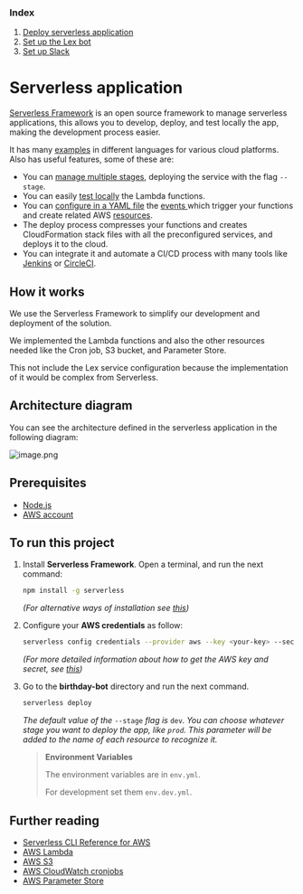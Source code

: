 ### Index

1. [Deploy serverless application](./serverless.md)
2. [Set up the Lex bot](./lex-bot.md)
3. [Set up Slack](./slack.md)

# Serverless application

[Serverless Framework](https://www.serverless.com/open-source/) is an open source framework to manage serverless applications, this allows you to develop, deploy, and test locally the app, making the development process easier.

It has many [examples](https://www.serverless.com/examples/) in different languages for various cloud platforms. Also has useful features, some of these are:

- You can [manage multiple stages](https://www.serverless.com/framework/docs/providers/aws/cli-reference/deploy#deployment-with-stage-and-region-options), deploying the service with the flag `--stage`.
- You can easily [test locally](https://www.serverless.com/framework/docs/providers/aws/cli-reference/invoke-local/) the Lambda functions.
- You can [configure in a YAML file](https://www.serverless.com/framework/docs/providers/aws/guide/serverless.yml/) the [events ](https://www.serverless.com/framework/docs/providers/aws/guide/events/)which trigger your functions and create related AWS [resources](https://www.serverless.com/framework/docs/providers/aws/guide/resources/).
- The deploy process compresses your functions and creates CloudFormation stack files with all the preconfigured services, and deploys it to the cloud.
- You can integrate it and automate a CI/CD process with many tools like [Jenkins](https://www.jenkins.io/) or [CircleCI](https://circleci.com/).

## How it works

We use the Serverless Framework to simplify our development and deployment of the solution.

We implemented the Lambda functions and also the other resources needed like the Cron job, S3 bucket, and Parameter Store.

This not include the Lex service configuration because the implementation of it would be complex from Serverless.

## Architecture diagram

You can see the architecture defined in the serverless application in the following diagram:

![image.png](https://storage.googleapis.com/slite-api-files-production/files/39c0c8cf-9cde-476d-a0d7-7e288a2ebe70/image.png)

## Prerequisites

- [Node.js](https://nodejs.org/en/)
- [AWS account](https://aws.amazon.com/es)

## To run this project

1. Install **Serverless Framework**. Open a terminal, and run the next command:
   ```bash
   npm install -g serverless
   ```
   *(For alternative ways of installation see* [*this*](https://www.serverless.com/framework/docs/getting-started/)*)*

2. Configure your **AWS credentials** as follow:

   ```bash
   serverless config credentials --provider aws --key <your-key> --secret <your-secret>
   ```

   *(For more detailed information about how to get the AWS key and secret, see* [*this*](https://www.serverless.com/framework/docs/providers/aws/guide/credentials/)*)*

3. Go to the **birthday-bot** directory and run the next command.

   ```bash
   serverless deploy
   ```

   *The default value of the* `--stage` *flag is* `dev`*. You can choose whatever stage you want to deploy the app, like `prod`. This parameter will be added to the name of each resource to recognize it.*

   > **Environment Variables**
   >
   > The environment variables are in `env.yml`.
   >
   > For development set them `env.dev.yml`.

## Further reading
- [Serverless CLI Reference for AWS](https://www.serverless.com/framework/docs/providers/aws/cli-reference/)
- [AWS Lambda](https://aws.amazon.com/es/lambda/)
- [AWS S3 ](https://aws.amazon.com/es/s3/)
- [AWS CloudWatch cronjobs](https://docs.aws.amazon.com/AmazonCloudWatch/latest/events/ScheduledEvents.html)
- [AWS Parameter Store](https://docs.aws.amazon.com/systems-manager/latest/userguide/systems-manager-parameter-store.html)